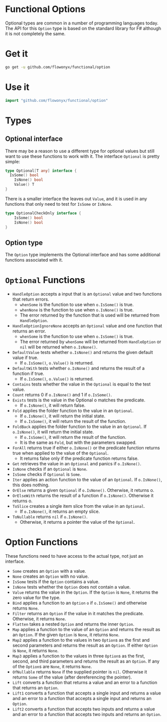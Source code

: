 # Functional Options
                                                                                                                                              
Optional types are common in a number of programming languages today. The API for this `Option` type is based on the standard library for F# although it is not completely the same.

# Get it

```sh
go get -u github.com/flowonyx/functional/option
```

# Use it

```go
import "github.com/flowonyx/functional/option"
```

# Types

## Optional interface

There may be a reason to use a different type for optional values but still want to use these functions to work with it. The interface `Optional` is pretty simple:

```go
type Optional[T any] interface {
  IsSome() bool
	IsNone() bool
	Value() T
}
```

There is a smaller interface the leaves out `Value`, and it is used in any functions that only need to test for `IsSome` or `IsNone`.

```go
type OptionalCheckOnly interface {
	IsSome() bool
	IsNone() bool
}
```

## Option type

The `Option` type implements the Optional interface and has some additional functions associated with it.

# `Optional` Functions

* `HandleOption` accepts a input that is an `Optional` value and two functions that return errors.
  * `whenSome` is the function to use when `o.IsSome()` is true.
  * `whenNone` is the function to use when `o.IsNone()` is true.
  * The error returned by the function that is used will be returned from `HandleOption`.
* `HandleOptionIgnoreNone` accepts an `Optional` value and one function that returns an error.
  * `whenSome` is the function to use when `o.IsSome()` is true.
  * The error returned by `whenSome` will be returned from `HandleOption` or `nil` will be returned when `o.IsNone()`.
* `DefaultValue` tests whether `o.IsNone()` and returns the given default value if true.
  * If `o.IsSome()`, `o.Value()` is returned.
* `DefaultWith` tests whether `o.IsNone()` and returns the result of a function if true.
  * If `o.IsSome()`, `o.Value()` is returned.
* `Contains` tests whether the value in the `Optional` is equal to the test value.
* `Count` returns 0 if `o.IsNone()` and 1 if `o.IsSome()`.
* `Exists` tests is the value in the Optional o matches the predicate.
  * If `o.IsNone()`, it will return false.
* `Fold` applies the folder function to the value in an `Optional`.
  * If `o.IsNone()`, it will return the initial state.
  * If `o.IsSome()`, it will return the result of the function.
* `FoldBack` applies the folder function to the value in an `Optional`. If `o.IsNone()`, it will return the initial state.
  * If `o.IsSome()`, it will return the result of the function.
  * It is the same as `Fold`, but with the parameters swapped.
* `ForAll` returns true if either `o.IsNone()` or the predicate function returns true when applied to the value of the `Optional`.
  * It returns false only if the predicate function returns false.
* `Get` retrieves the value in an `Optional` and panics if `o.IsNone()`.
* `IsNone` checks if an `Optional` is `None`.
* `IsSome` checks if `Optional` is `Some`.
* `Iter` applies an action function to the value of an `Optional`. If `o.IsNone()`, this does nothing.
* `OrElse` returns a given `Optional` if `o.IsNone()`. Otherwise, it returns o.
* `OrElseWith` returns the result of a function if `o.IsNone()`. Otherwise it returns o.
* `ToSlice` creates a single item slice from the value in an `Optional`.
  * If `o.IsNone()`, it returns an empty slice.
* `ToNullable` returns `nil` if `o.IsNone()`.
  * Otherwise, it returns a pointer the value of the `Optional`.

# Option Functions

These functions need to have access to the actual type, not just an interface.

* `Some` creates an `Option` with a value.
* `None` creates an `Option` with no value.
* `IsSome` tests if the `Option` contains a value.
* `IsNone` tests whether the `Option` does not contain a value.
* `Value` returns the value in the `Option`. If the `Option` is `None`, it returns the zero value for the type.
* `Bind` applies a function to an `Option` `o` if `o.IsSome()` and otherwise returns `None`.
* `Filter` returns an `Option` if the value in it matches the predicate. Otherwise, it returns `None`.
* `Flatten` takes a nested `Option` and returns the inner `Option`.
* `Map` applies a function to the value of an `Option` and returns the result as an `Option`. If the given `Option` is `None`, it returns `None`.
* `Map2` applies a function to the values in two `Option`s as the first and second parameters and returns the result as an `Option`. If either `Option` is `None`, it returns `None`.
* `Map3` applies a function to the values in three `Option`s as the first, second, and third parameters and returns the result as an `Option`. If any of the `Option`s are `None`, it returns `None`.
* `OfNullable` returns `None` if the supplied pointer is `nil`. Otherwise it returns `Some` of the value (after dereferencing the pointer).
* `Lift` converts a function that returns a value and an error to a function that returns an `Option`.
* `Lift1` converts a function that accepts a single input and returns a value and an error to a function that accepts a single input and returns an `Option`.
* `Lift2` converts a function that accepts two inputs and returns a value and an error to a function that accepts two inputs and returns an `Option`.